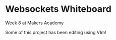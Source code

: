 Websockets Whiteboard
=====================

Week 8 at Makers Academy

Some of this project has been editing using VIm!

